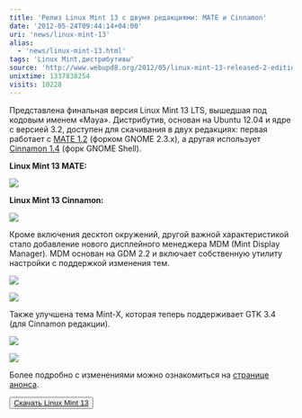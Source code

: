 ```yaml
---
title: 'Релиз Linux Mint 13 с двумя редакциями: MATE и Cinnamon'
date: '2012-05-24T09:44:14+04:00'
uri: 'news/linux-mint-13'
alias: 
  - 'news/linux-mint-13.html'
tags: 'Linux Mint,дистрибутивы'
source: 'http://www.webupd8.org/2012/05/linux-mint-13-released-2-editions.html'
unixtime: 1337838254
visits: 10228
---
```

Представлена финальная версия Linux Mint 13 LTS, вышедшая под кодовым именем «Maya». Дистрибутив, основан на Ubuntu 12.04 и ядре с версией 3.2, доступен для скачивания в двух редакциях: первая работает с [MATE 1.2](apps/mate-1-2) (форком GNOME 2.3.x), а другая использует [Cinnamon 1.4](apps/cinnamon-1-4) (форк GNOME Shell).

**Linux Mint 13 MATE:**

**[![](img/2012/05/24/09-00/linux-mint-13-mate-7260188682-o.jpg)](img/2012/05/24/09-00/linux-mint-13-mate-7260188682-o.jpg)**

**Linux Mint 13 Cinnamon:**

**[![](img/2012/05/24/09-00/linux-mint-13-cinnamon-7260189206-o.jpg)](img/2012/05/24/09-00/linux-mint-13-cinnamon-7260189206-o.jpg)**

Кроме включения десктоп окружений, другой важной характеристикой стало добавление нового дисплейного менеджера MDM (Mint Display Manager). MDM основан на GDM 2.2 и включает собственную утилиту настройки с поддержкой изменения тем.

[![](img/2012/05/24/09-00/mdm-7260188774-o.jpg)](img/2012/05/24/09-00/mdm-7260188774-o.jpg)

 [![](img/2012/05/24/09-00/linux-mint-13-login-preferences-7260189050-o.jpg)](img/2012/05/24/09-00/linux-mint-13-login-preferences-7260189050-o.jpg)

Также улучшена тема Mint-X, которая теперь поддерживает GTK 3.4 (для Cinnamon редакции).

 [![](img/2012/05/24/09-00/linux-mint-13-theme-7260188958-o.jpg)](img/2012/05/24/09-00/linux-mint-13-theme-7260188958-o.jpg)

[![](img/2012/05/24/09-00/linux-mint-13-theme-2-7260188850-o.jpg)](img/2012/05/24/09-00/linux-mint-13-theme-2-7260188850-o.jpg)

Более подробно с изменениями можно ознакомиться на [странице анонса](http://www.linuxmint.com/rel_maya_whatsnew.php).

<button>[Скачать Linux Mint 13](http://www.linuxmint.com/download.php)</button>
